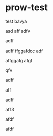 # prow-test
test
bavya

asd
aff
adfv


adff

adff
ffggafdcc
adf

affggafg
afgf

qfv

adff

aff

adff


af13


afdf

afdf
